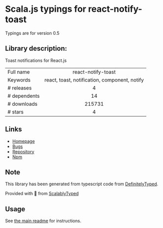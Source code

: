 
# Scala.js typings for react-notify-toast

Typings are for version 0.5

## Library description:
Toast notifications for React.js

|                    |                 |
| ------------------ | :-------------: |
| Full name          | react-notify-toast |
| Keywords           | react, toast, notification, component, notify |
| # releases         | 4 |
| # dependents       | 14 |
| # downloads        | 215731 |
| # stars            | 4 |

## Links
- [Homepage](https://github.com/jesusoterogomez/react-notify-toast#readme)
- [Bugs](https://github.com/jesusoterogomez/react-notify-toast/issues)
- [Repository](https://github.com/jesusoterogomez/react-notify-toast)
- [Npm](https://www.npmjs.com/package/react-notify-toast)
    


## Note
This library has been generated from typescript code from [DefinitelyTyped](https://definitelytyped.org).

Provided with :purple_heart: from [ScalablyTyped](https://github.com/oyvindberg/ScalablyTyped)

## Usage
See [the main readme](../../readme.md) for instructions.


